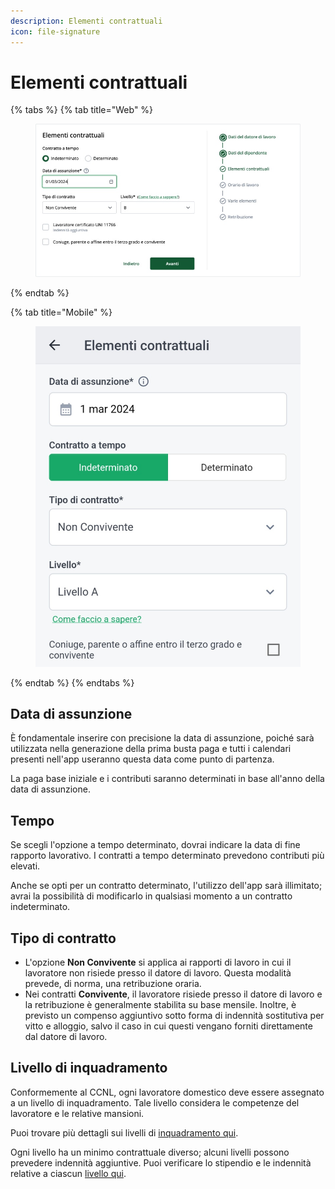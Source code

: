 ```yaml
---
description: Elementi contrattuali
icon: file-signature
---
```


# Elementi contrattuali

{% tabs %}
{% tab title="Web" %}
<figure><img src="../../.gitbook/assets/image (26).png" alt=""><figcaption></figcaption></figure>
{% endtab %}

{% tab title="Mobile" %}
<figure><img src="../../.gitbook/assets/image (27).png" alt=""><figcaption></figcaption></figure>
{% endtab %}
{% endtabs %}

## Data di assunzione​ <a href="#data-di-assunzione" id="data-di-assunzione"></a>

È fondamentale inserire con precisione la data di assunzione, poiché sarà utilizzata nella generazione della prima busta paga e tutti i calendari presenti nell'app useranno questa data come punto di partenza.

La paga base iniziale e i contributi saranno determinati in base all'anno della data di assunzione.

## Tempo[​](https://manuale.doemploy.app/configurazione-lavoratore/elementi-contrattuali#tempo)

Se scegli l'opzione a tempo determinato, dovrai indicare la data di fine rapporto lavorativo. I contratti a tempo determinato prevedono contributi più elevati.

Anche se opti per un contratto determinato, l'utilizzo dell'app sarà illimitato; avrai la possibilità di modificarlo in qualsiasi momento a un contratto indeterminato.

## Tipo di contratto[​](https://manuale.doemploy.app/configurazione-lavoratore/elementi-contrattuali#tipo-di-contratto) <a href="#tipo-di-contratto" id="tipo-di-contratto"></a>

* L'opzione **Non Convivente** si applica ai rapporti di lavoro in cui il lavoratore non risiede presso il datore di lavoro. Questa modalità prevede, di norma, una retribuzione oraria.
* Nei contratti **Convivente**, il lavoratore risiede presso il datore di lavoro e la retribuzione è generalmente stabilita su base mensile. Inoltre, è previsto un compenso aggiuntivo sotto forma di indennità sostitutiva per vitto e alloggio, salvo il caso in cui questi vengano forniti direttamente dal datore di lavoro.

## Livello di inquadramento[​](https://manuale.doemploy.app/configurazione-lavoratore/elementi-contrattuali#livello-di-inquadramento) <a href="#livello-di-inquadramento" id="livello-di-inquadramento"></a>

Conformemente al CCNL, ogni lavoratore domestico deve essere assegnato a un livello di inquadramento. Tale livello considera le competenze del lavoratore e le relative mansioni.

Puoi trovare più dettagli sui livelli di [inquadramento qui](https://doemploy.app/it/blog/livelli-di-inquadramento-colf-badanti-babysitter).

Ogni livello ha un minimo contrattuale diverso; alcuni livelli possono prevedere indennità aggiuntive. Puoi verificare lo stipendio e le indennità relative a ciascun [livello qui](https://doemploy.app/it/tabelle-retributive).

